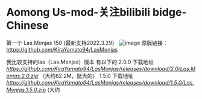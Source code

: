 # Aomong Us-mod-关注bilibili bidge-Chinese
第一个 Las.Monjas 150 (最新支持2022.3.29）
![image](https://user-images.githubusercontent.com/106727385/171749873-c8f42aff-d073-44f2-8ee2-11249ffe049f.png)
 原版链接：https://github.com/KiraYamato94/LasMonjas 
 
 
我比较支持的las（Las.Monjas）版本 有以下的
   2.0.0 下载地址
   *https://github.com/KiraYamato94/LasMonjas/releases/download/2.0/Las.Monjas.2.0.zip* （大约82.2M，挺大的）
   1.5.0 下载地址
   *https://github.com/KiraYamato94/LasMonjas/releases/download/1.5.0/Las.Monjas.1.5.0.zip* (大约
